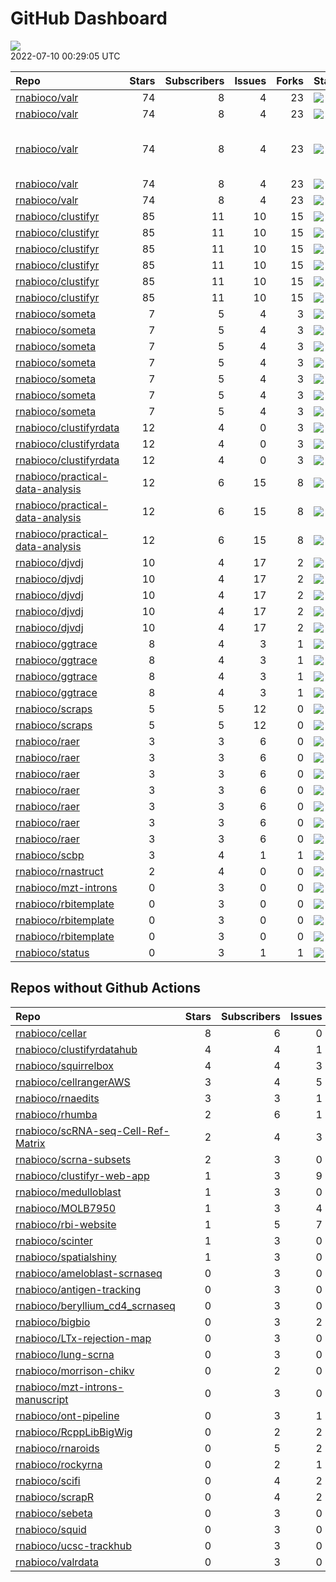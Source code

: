 GitHub Dashboard
================

![](https://github.com/rnabioco/status/workflows/Render%20Status/badge.svg)  
2022-07-10 00:29:05 UTC

| Repo                                                                                    | Stars | Subscribers | Issues | Forks | Status                                                                                                                                                                             | Commit                                                                                                                                                                                                                                                                |
| :-------------------------------------------------------------------------------------- | ----: | ----------: | -----: | ----: | :--------------------------------------------------------------------------------------------------------------------------------------------------------------------------------- | :-------------------------------------------------------------------------------------------------------------------------------------------------------------------------------------------------------------------------------------------------------------------- |
| [rnabioco/valr](https://github.com/rnabioco/valr)                                       |    74 |           8 |      4 |    23 | [![](https://github.com/rnabioco/valr/workflows/R-CMD-check/badge.svg)](https://github.com/rnabioco/valr/actions/runs/2618816015)                                                  | <a href="https://github.com/rnabioco/valr/commit/4437d30930109e14b97ef030606c8cf5a1710906" title="update tests">4437d3</a>                                                                                                                                            |
| [rnabioco/valr](https://github.com/rnabioco/valr)                                       |    74 |           8 |      4 |    23 | [![](https://github.com/rnabioco/valr/workflows/pkgdown/badge.svg)](https://github.com/rnabioco/valr/actions/runs/2618816023)                                                      | <a href="https://github.com/rnabioco/valr/commit/4437d30930109e14b97ef030606c8cf5a1710906" title="update tests">4437d3</a>                                                                                                                                            |
| [rnabioco/valr](https://github.com/rnabioco/valr)                                       |    74 |           8 |      4 |    23 | [![](https://github.com/rnabioco/valr/workflows/Commands/badge.svg)](https://github.com/rnabioco/valr/actions/runs/2605675201)                                                     | \<a href=“<https://github.com/rnabioco/valr/commit/0be99f1d07aca2f4bd5919115360b6a1387647a6>” title=“Corrected user feedback for stop() in bed\_random. Now it correctly indicates that the issue is”length" being larger than some chrom.sizes. (\#386)"\>0be99f</a> |
| [rnabioco/valr](https://github.com/rnabioco/valr)                                       |    74 |           8 |      4 |    23 | [![](https://github.com/rnabioco/valr/workflows/test-coverage/badge.svg)](https://github.com/rnabioco/valr/actions/runs/2618816021)                                                | <a href="https://github.com/rnabioco/valr/commit/4437d30930109e14b97ef030606c8cf5a1710906" title="update tests">4437d3</a>                                                                                                                                            |
| [rnabioco/valr](https://github.com/rnabioco/valr)                                       |    74 |           8 |      4 |    23 | [![](https://github.com/rnabioco/valr/workflows/pages-build-deployment/badge.svg)](https://github.com/rnabioco/valr/actions/runs/2618857732)                                       | <a href="https://github.com/rnabioco/valr/commit/199089c2d0824af846c3e90285ad25e209fa8ea8" title="Deploying to gh-pages from @ rnabioco/valr@4437d30930109e14b97ef030606c8cf5a1710906 🚀">199089</a>                                                                   |
| [rnabioco/clustifyr](https://github.com/rnabioco/clustifyr)                             |    85 |          11 |     10 |    15 | [![](https://github.com/rnabioco/clustifyr/workflows/R-CMD-check/badge.svg)](https://github.com/rnabioco/clustifyr/actions/runs/64597387)                                          | <a href="https://github.com/rnabioco/clustifyr/commit/fde17917d935de5dd203df212e2cea49f18bf3d3" title="Install dev Rccp for tests">fde179</a>                                                                                                                         |
| [rnabioco/clustifyr](https://github.com/rnabioco/clustifyr)                             |    85 |          11 |     10 |    15 | [![](https://github.com/rnabioco/clustifyr/workflows/R-CMD-check-bioc/badge.svg)](https://github.com/rnabioco/clustifyr/actions/runs/2624063050)                                   | <a href="https://github.com/rnabioco/clustifyr/commit/dd864c835ccc3f003c00f2756e7ff2f24977bad7" title="delete old Rproj">dd864c</a>                                                                                                                                   |
| [rnabioco/clustifyr](https://github.com/rnabioco/clustifyr)                             |    85 |          11 |     10 |    15 | [![](https://github.com/rnabioco/clustifyr/workflows/pkgdown/badge.svg)](https://github.com/rnabioco/clustifyr/actions/runs/2624063023)                                            | <a href="https://github.com/rnabioco/clustifyr/commit/dd864c835ccc3f003c00f2756e7ff2f24977bad7" title="delete old Rproj">dd864c</a>                                                                                                                                   |
| [rnabioco/clustifyr](https://github.com/rnabioco/clustifyr)                             |    85 |          11 |     10 |    15 | [![](https://github.com/rnabioco/clustifyr/workflows/Commands/badge.svg)](https://github.com/rnabioco/clustifyr/actions/runs/2543484849)                                           | <a href="https://github.com/rnabioco/clustifyr/commit/77fb5dc68cb6d2ee387b81ce8395233bca058354" title="fix hardcoded typo">77fb5d</a>                                                                                                                                 |
| [rnabioco/clustifyr](https://github.com/rnabioco/clustifyr)                             |    85 |          11 |     10 |    15 | [![](https://github.com/rnabioco/clustifyr/workflows/test-coverage/badge.svg)](https://github.com/rnabioco/clustifyr/actions/runs/2624063035)                                      | <a href="https://github.com/rnabioco/clustifyr/commit/dd864c835ccc3f003c00f2756e7ff2f24977bad7" title="delete old Rproj">dd864c</a>                                                                                                                                   |
| [rnabioco/clustifyr](https://github.com/rnabioco/clustifyr)                             |    85 |          11 |     10 |    15 | [![](https://github.com/rnabioco/clustifyr/workflows/pages-build-deployment/badge.svg)](https://github.com/rnabioco/clustifyr/actions/runs/2624087476)                             | <a href="https://github.com/rnabioco/clustifyr/commit/77fb04aeeaeef95c407c51f25ba73cee9cf17d51" title="Deploying to gh-pages from @ rnabioco/clustifyr@dd864c835ccc3f003c00f2756e7ff2f24977bad7 🚀">77fb04</a>                                                         |
| [rnabioco/someta](https://github.com/rnabioco/someta)                                   |     7 |           5 |      4 |     3 | [![](https://github.com/rnabioco/someta/workflows/pkgdown/badge.svg)](https://github.com/rnabioco/someta/actions/runs/2573568259)                                                  | <a href="https://github.com/rnabioco/someta/commit/8b6a3a5797b6cdc95da2b29c6f8f3c2bcb4c3e2e" title="062722">8b6a3a</a>                                                                                                                                                |
| [rnabioco/someta](https://github.com/rnabioco/someta)                                   |     7 |           5 |      4 |     3 | [![](https://github.com/rnabioco/someta/workflows/test-coverage/badge.svg)](https://github.com/rnabioco/someta/actions/runs/310258486)                                             | <a href="https://github.com/rnabioco/someta/commit/62ccfeb51f1e05dd728c9fed8e15d507f36c3058" title="keep trying 5">62ccfe</a>                                                                                                                                         |
| [rnabioco/someta](https://github.com/rnabioco/someta)                                   |     7 |           5 |      4 |     3 | [![](https://github.com/rnabioco/someta/workflows/R-CMD-check/badge.svg)](https://github.com/rnabioco/someta/actions/runs/310237240)                                               | <a href="https://github.com/rnabioco/someta/commit/a9a03c526d4c3affa42a0fe164f49df78077f1ea" title="keep trying 4">a9a03c</a>                                                                                                                                         |
| [rnabioco/someta](https://github.com/rnabioco/someta)                                   |     7 |           5 |      4 |     3 | [![](https://github.com/rnabioco/someta/workflows/.github/workflows/check-bioc.yml/badge.svg)](https://github.com/rnabioco/someta/actions/runs/310237196)                          | <a href="https://github.com/rnabioco/someta/commit/a9a03c526d4c3affa42a0fe164f49df78077f1ea" title="keep trying 4">a9a03c</a>                                                                                                                                         |
| [rnabioco/someta](https://github.com/rnabioco/someta)                                   |     7 |           5 |      4 |     3 | [![](https://github.com/rnabioco/someta/workflows/R-CMD-check/badge.svg)](https://github.com/rnabioco/someta/actions/runs/310491939)                                               | <a href="https://github.com/rnabioco/someta/commit/fc6e5b8eb37f09606f2a02de8ef61a975a5e65ec" title="Merge branch 'build_v' of https://github.com/rnabioco/scmetadata into build_v">fc6e5b</a>                                                                         |
| [rnabioco/someta](https://github.com/rnabioco/someta)                                   |     7 |           5 |      4 |     3 | [![](https://github.com/rnabioco/someta/workflows/test/badge.svg)](https://github.com/rnabioco/someta/actions/runs/311894650)                                                      | <a href="https://github.com/rnabioco/someta/commit/d5f13ba07b3a51c8381c996b8cf81ba4f0de5cdc" title="Update main.yml">d5f13b</a>                                                                                                                                       |
| [rnabioco/someta](https://github.com/rnabioco/someta)                                   |     7 |           5 |      4 |     3 | [![](https://github.com/rnabioco/someta/workflows/pages-build-deployment/badge.svg)](https://github.com/rnabioco/someta/actions/runs/1874327328)                                   | <a href="https://github.com/rnabioco/someta/commit/4633ec53454417c66f53b36b124453b800b85420" title="Deploying to gh-pages from @ rnabioco/someta@7b45d7c0c5045207eba4e1e183dc61ce48c83b14 🚀">4633ec</a>                                                               |
| [rnabioco/clustifyrdata](https://github.com/rnabioco/clustifyrdata)                     |    12 |           4 |      0 |     3 | [![](https://github.com/rnabioco/clustifyrdata/workflows/R-CMD-check/badge.svg)](https://github.com/rnabioco/clustifyrdata/actions/runs/2601956512)                                | <a href="https://github.com/rnabioco/clustifyrdata/commit/0394d478b61175df0cee4452823cc461697f8c04" title="add tidyverse to suggests for vignette building">0394d4</a>                                                                                                |
| [rnabioco/clustifyrdata](https://github.com/rnabioco/clustifyrdata)                     |    12 |           4 |      0 |     3 | [![](https://github.com/rnabioco/clustifyrdata/workflows/pkgdown/badge.svg)](https://github.com/rnabioco/clustifyrdata/actions/runs/2601956511)                                    | <a href="https://github.com/rnabioco/clustifyrdata/commit/0394d478b61175df0cee4452823cc461697f8c04" title="add tidyverse to suggests for vignette building">0394d4</a>                                                                                                |
| [rnabioco/clustifyrdata](https://github.com/rnabioco/clustifyrdata)                     |    12 |           4 |      0 |     3 | [![](https://github.com/rnabioco/clustifyrdata/workflows/pages-build-deployment/badge.svg)](https://github.com/rnabioco/clustifyrdata/actions/runs/2601956495)                     | <a href="https://github.com/rnabioco/clustifyrdata/commit/0394d478b61175df0cee4452823cc461697f8c04" title="add tidyverse to suggests for vignette building">0394d4</a>                                                                                                |
| [rnabioco/practical-data-analysis](https://github.com/rnabioco/practical-data-analysis) |    12 |           6 |     15 |     8 | [![](https://github.com/rnabioco/practical-data-analysis/workflows/R-CMD-check/badge.svg)](https://github.com/rnabioco/practical-data-analysis/actions/runs/2626401706)            | <a href="https://github.com/rnabioco/practical-data-analysis/commit/676e05830a1a65bd5d978f124cc120b2954c527f" title="reformat description">676e05</a>                                                                                                                 |
| [rnabioco/practical-data-analysis](https://github.com/rnabioco/practical-data-analysis) |    12 |           6 |     15 |     8 | [![](https://github.com/rnabioco/practical-data-analysis/workflows/pkgdown/badge.svg)](https://github.com/rnabioco/practical-data-analysis/actions/runs/2626401704)                | <a href="https://github.com/rnabioco/practical-data-analysis/commit/676e05830a1a65bd5d978f124cc120b2954c527f" title="reformat description">676e05</a>                                                                                                                 |
| [rnabioco/practical-data-analysis](https://github.com/rnabioco/practical-data-analysis) |    12 |           6 |     15 |     8 | [![](https://github.com/rnabioco/practical-data-analysis/workflows/pages-build-deployment/badge.svg)](https://github.com/rnabioco/practical-data-analysis/actions/runs/2625169135) | <a href="https://github.com/rnabioco/practical-data-analysis/commit/3745691fb569fa8f3da762a9f21017c9ba074508" title="Deploying to gh-pages from @ rnabioco/practical-data-analysis@24de5c801f64fab373f1b275de3740dcce25a0b5 🚀">374569</a>                             |
| [rnabioco/djvdj](https://github.com/rnabioco/djvdj)                                     |    10 |           4 |     17 |     2 | [![](https://github.com/rnabioco/djvdj/workflows/R-CMD-check/badge.svg)](https://github.com/rnabioco/djvdj/actions/runs/2486321959)                                                | <a href="https://github.com/rnabioco/djvdj/commit/5c8efec98fc7c437c3eb3ccc18bcd4a314f04f25" title="plot_similarity small argument update">5c8efe</a>                                                                                                                  |
| [rnabioco/djvdj](https://github.com/rnabioco/djvdj)                                     |    10 |           4 |     17 |     2 | [![](https://github.com/rnabioco/djvdj/workflows/R-CMD-check-bioc/badge.svg)](https://github.com/rnabioco/djvdj/actions/runs/2486321962)                                           | <a href="https://github.com/rnabioco/djvdj/commit/5c8efec98fc7c437c3eb3ccc18bcd4a314f04f25" title="plot_similarity small argument update">5c8efe</a>                                                                                                                  |
| [rnabioco/djvdj](https://github.com/rnabioco/djvdj)                                     |    10 |           4 |     17 |     2 | [![](https://github.com/rnabioco/djvdj/workflows/pkgdown/badge.svg)](https://github.com/rnabioco/djvdj/actions/runs/2486321965)                                                    | <a href="https://github.com/rnabioco/djvdj/commit/5c8efec98fc7c437c3eb3ccc18bcd4a314f04f25" title="plot_similarity small argument update">5c8efe</a>                                                                                                                  |
| [rnabioco/djvdj](https://github.com/rnabioco/djvdj)                                     |    10 |           4 |     17 |     2 | [![](https://github.com/rnabioco/djvdj/workflows/test-coverage/badge.svg)](https://github.com/rnabioco/djvdj/actions/runs/2486321960)                                              | <a href="https://github.com/rnabioco/djvdj/commit/5c8efec98fc7c437c3eb3ccc18bcd4a314f04f25" title="plot_similarity small argument update">5c8efe</a>                                                                                                                  |
| [rnabioco/djvdj](https://github.com/rnabioco/djvdj)                                     |    10 |           4 |     17 |     2 | [![](https://github.com/rnabioco/djvdj/workflows/pages-build-deployment/badge.svg)](https://github.com/rnabioco/djvdj/actions/runs/2397706087)                                     | <a href="https://github.com/rnabioco/djvdj/commit/c39bba4711586260de7fa24a905b3695312df00f" title="Deploying to gh-pages from @ rnabioco/djvdj@3ad5451e359a3f6e446a8775defb8bb8879310be 🚀">c39bba</a>                                                                 |
| [rnabioco/ggtrace](https://github.com/rnabioco/ggtrace)                                 |     8 |           4 |      3 |     1 | [![](https://github.com/rnabioco/ggtrace/workflows/R-CMD-check/badge.svg)](https://github.com/rnabioco/ggtrace/actions/runs/2559285282)                                            | <a href="https://github.com/rnabioco/ggtrace/commit/10a718453d0f925d9139321b7a992addc04ad4b1" title="Increment version number">10a718</a>                                                                                                                             |
| [rnabioco/ggtrace](https://github.com/rnabioco/ggtrace)                                 |     8 |           4 |      3 |     1 | [![](https://github.com/rnabioco/ggtrace/workflows/pkgdown/badge.svg)](https://github.com/rnabioco/ggtrace/actions/runs/2559285284)                                                | <a href="https://github.com/rnabioco/ggtrace/commit/10a718453d0f925d9139321b7a992addc04ad4b1" title="Increment version number">10a718</a>                                                                                                                             |
| [rnabioco/ggtrace](https://github.com/rnabioco/ggtrace)                                 |     8 |           4 |      3 |     1 | [![](https://github.com/rnabioco/ggtrace/workflows/test-coverage/badge.svg)](https://github.com/rnabioco/ggtrace/actions/runs/2559285285)                                          | <a href="https://github.com/rnabioco/ggtrace/commit/10a718453d0f925d9139321b7a992addc04ad4b1" title="Increment version number">10a718</a>                                                                                                                             |
| [rnabioco/ggtrace](https://github.com/rnabioco/ggtrace)                                 |     8 |           4 |      3 |     1 | [![](https://github.com/rnabioco/ggtrace/workflows/pages-build-deployment/badge.svg)](https://github.com/rnabioco/ggtrace/actions/runs/2559294047)                                 | <a href="https://github.com/rnabioco/ggtrace/commit/3deaa0753feb3fd539f41700001432ed97a53525" title="Deploying to gh-pages from @ rnabioco/ggtrace@10a718453d0f925d9139321b7a992addc04ad4b1 🚀">3deaa0</a>                                                             |
| [rnabioco/scraps](https://github.com/rnabioco/scraps)                                   |     5 |           5 |     12 |     0 | [![](https://github.com/rnabioco/scraps/workflows/snakemake-run/badge.svg)](https://github.com/rnabioco/scraps/actions/runs/2516340594)                                            | <a href="https://github.com/rnabioco/scraps/commit/97caba7242e36c0f1672c9423f067f44bb890724" title="Merge branch 'master' of https://github.com/rnabioco/scraps">97caba</a>                                                                                           |
| [rnabioco/scraps](https://github.com/rnabioco/scraps)                                   |     5 |           5 |     12 |     0 | [![](https://github.com/rnabioco/scraps/workflows/pages-build-deployment/badge.svg)](https://github.com/rnabioco/scraps/actions/runs/2516340558)                                   | <a href="https://github.com/rnabioco/scraps/commit/97caba7242e36c0f1672c9423f067f44bb890724" title="Merge branch 'master' of https://github.com/rnabioco/scraps">97caba</a>                                                                                           |
| [rnabioco/raer](https://github.com/rnabioco/raer)                                       |     3 |           3 |      6 |     0 | [![](https://github.com/rnabioco/raer/workflows/R-CMD-Check/badge.svg)](https://github.com/rnabioco/raer/actions/runs/2333007098)                                                  | <a href="https://github.com/rnabioco/raer/commit/1c1ebadd983859d2b322cedf309a7c313322579a" title="move to the right place">1c1eba</a>                                                                                                                                 |
| [rnabioco/raer](https://github.com/rnabioco/raer)                                       |     3 |           3 |      6 |     0 | [![](https://github.com/rnabioco/raer/workflows/R-CMD-check/badge.svg)](https://github.com/rnabioco/raer/actions/runs/2587027290)                                                  | <a href="https://github.com/rnabioco/raer/commit/168e031c269fa383c16a50f0a2b527f65c4bad09" title="more doc tweaks">168e03</a>                                                                                                                                         |
| [rnabioco/raer](https://github.com/rnabioco/raer)                                       |     3 |           3 |      6 |     0 | [![](https://github.com/rnabioco/raer/workflows/R-CMD-check-bioc/badge.svg)](https://github.com/rnabioco/raer/actions/runs/2270556377)                                             | <a href="https://github.com/rnabioco/raer/commit/36a5759c5c37391b743c8f27d4466b5fce71c60f" title="Merge pull request #35 from rnabioco/parallel">36a575</a>                                                                                                           |
| [rnabioco/raer](https://github.com/rnabioco/raer)                                       |     3 |           3 |      6 |     0 | [![](https://github.com/rnabioco/raer/workflows/check-rtools/badge.svg)](https://github.com/rnabioco/raer/actions/runs/2024504486)                                                 | <a href="https://github.com/rnabioco/raer/commit/2e22327ba18d5c2761998a20439a47e18a7bee6a" title="simplify makevars">2e2232</a>                                                                                                                                       |
| [rnabioco/raer](https://github.com/rnabioco/raer)                                       |     3 |           3 |      6 |     0 | [![](https://github.com/rnabioco/raer/workflows/pkgdown/badge.svg)](https://github.com/rnabioco/raer/actions/runs/2587027289)                                                      | <a href="https://github.com/rnabioco/raer/commit/168e031c269fa383c16a50f0a2b527f65c4bad09" title="more doc tweaks">168e03</a>                                                                                                                                         |
| [rnabioco/raer](https://github.com/rnabioco/raer)                                       |     3 |           3 |      6 |     0 | [![](https://github.com/rnabioco/raer/workflows/test-coverage/badge.svg)](https://github.com/rnabioco/raer/actions/runs/2270556385)                                                | <a href="https://github.com/rnabioco/raer/commit/36a5759c5c37391b743c8f27d4466b5fce71c60f" title="Merge pull request #35 from rnabioco/parallel">36a575</a>                                                                                                           |
| [rnabioco/raer](https://github.com/rnabioco/raer)                                       |     3 |           3 |      6 |     0 | [![](https://github.com/rnabioco/raer/workflows/pages-build-deployment/badge.svg)](https://github.com/rnabioco/raer/actions/runs/2587052494)                                       | <a href="https://github.com/rnabioco/raer/commit/1dff34ef0c49177184d8d2c128d3dae1427bef3e" title="Deploying to gh-pages from @ rnabioco/raer@168e031c269fa383c16a50f0a2b527f65c4bad09 🚀">1dff34</a>                                                                   |
| [rnabioco/scbp](https://github.com/rnabioco/scbp)                                       |     3 |           4 |      1 |     1 | [![](https://github.com/rnabioco/scbp/workflows/R-CMD-check/badge.svg)](https://github.com/rnabioco/scbp/actions/runs/2472179187)                                                  | <a href="https://github.com/rnabioco/scbp/commit/4338ee84bf689dc0c45593967c2e44f4bc471256" title="check for scoreMarkers output">4338ee</a>                                                                                                                           |
| [rnabioco/rnastruct](https://github.com/rnabioco/rnastruct)                             |     2 |           4 |      0 |     0 | [![](https://github.com/rnabioco/rnastruct/workflows/github-actions/badge.svg)](https://github.com/rnabioco/rnastruct/actions/runs/845483933)                                      | <a href="https://github.com/rnabioco/rnastruct/commit/e673a35b147d227c50ee4bba64de0f8e0dbcc132" title="Rename README.d to README.md">e673a3</a>                                                                                                                       |
| [rnabioco/mzt-introns](https://github.com/rnabioco/mzt-introns)                         |     0 |           3 |      0 |     0 | [![](https://github.com/rnabioco/mzt-introns/workflows/github-actions/badge.svg)](https://github.com/rnabioco/mzt-introns/actions/runs/2639078069)                                 | <a href="https://github.com/rnabioco/mzt-introns/commit/35a7c4734e3c4ccc8a3d872f8eb7d57348143848" title="drop species">35a7c4</a>                                                                                                                                     |
| [rnabioco/rbitemplate](https://github.com/rnabioco/rbitemplate)                         |     0 |           3 |      0 |     0 | [![](https://github.com/rnabioco/rbitemplate/workflows/R-CMD-check/badge.svg)](https://github.com/rnabioco/rbitemplate/actions/runs/2625129614)                                    | <a href="https://github.com/rnabioco/rbitemplate/commit/e433e89d4916e01425efc228c6db37b688dfe0fa" title="update readme">e433e8</a>                                                                                                                                    |
| [rnabioco/rbitemplate](https://github.com/rnabioco/rbitemplate)                         |     0 |           3 |      0 |     0 | [![](https://github.com/rnabioco/rbitemplate/workflows/pkgdown/badge.svg)](https://github.com/rnabioco/rbitemplate/actions/runs/2625129600)                                        | <a href="https://github.com/rnabioco/rbitemplate/commit/e433e89d4916e01425efc228c6db37b688dfe0fa" title="update readme">e433e8</a>                                                                                                                                    |
| [rnabioco/rbitemplate](https://github.com/rnabioco/rbitemplate)                         |     0 |           3 |      0 |     0 | [![](https://github.com/rnabioco/rbitemplate/workflows/pages-build-deployment/badge.svg)](https://github.com/rnabioco/rbitemplate/actions/runs/2625145547)                         | <a href="https://github.com/rnabioco/rbitemplate/commit/1a8288e045c64d6f6c7d80d61d85592493d2031d" title="Deploying to gh-pages from @ rnabioco/rbitemplate@e433e89d4916e01425efc228c6db37b688dfe0fa 🚀">1a8288</a>                                                     |
| [rnabioco/status](https://github.com/rnabioco/status)                                   |     0 |           3 |      1 |     1 | [![](https://github.com/rnabioco/status/workflows/Render%20Status/badge.svg)](https://github.com/rnabioco/status/actions/runs/2642883625)                                          | <a href="https://github.com/rnabioco/status/commit/084369edaf72d5756b9d2bdfb6af0f7d746176af" title="[status] 2022-07-03 00:28:06 UTC">084369</a>                                                                                                                      |

## Repos without Github Actions

| Repo                                                                                        | Stars | Subscribers | Issues | Forks |
| :------------------------------------------------------------------------------------------ | ----: | ----------: | -----: | ----: |
| [rnabioco/cellar](https://github.com/rnabioco/cellar)                                       |     8 |           6 |      0 |     1 |
| [rnabioco/clustifyrdatahub](https://github.com/rnabioco/clustifyrdatahub)                   |     4 |           4 |      1 |     1 |
| [rnabioco/squirrelbox](https://github.com/rnabioco/squirrelbox)                             |     4 |           4 |      3 |     2 |
| [rnabioco/cellrangerAWS](https://github.com/rnabioco/cellrangerAWS)                         |     3 |           4 |      5 |     1 |
| [rnabioco/rnaedits](https://github.com/rnabioco/rnaedits)                                   |     3 |           3 |      1 |     0 |
| [rnabioco/rhumba](https://github.com/rnabioco/rhumba)                                       |     2 |           6 |      1 |     2 |
| [rnabioco/scRNA-seq-Cell-Ref-Matrix](https://github.com/rnabioco/scRNA-seq-Cell-Ref-Matrix) |     2 |           4 |      3 |     0 |
| [rnabioco/scrna-subsets](https://github.com/rnabioco/scrna-subsets)                         |     2 |           3 |      0 |     2 |
| [rnabioco/clustifyr-web-app](https://github.com/rnabioco/clustifyr-web-app)                 |     1 |           3 |      9 |     2 |
| [rnabioco/medulloblast](https://github.com/rnabioco/medulloblast)                           |     1 |           3 |      0 |     1 |
| [rnabioco/MOLB7950](https://github.com/rnabioco/MOLB7950)                                   |     1 |           3 |      4 |     0 |
| [rnabioco/rbi-website](https://github.com/rnabioco/rbi-website)                             |     1 |           5 |      7 |     0 |
| [rnabioco/scinter](https://github.com/rnabioco/scinter)                                     |     1 |           3 |      0 |     0 |
| [rnabioco/spatialshiny](https://github.com/rnabioco/spatialshiny)                           |     1 |           3 |      0 |     0 |
| [rnabioco/ameloblast-scrnaseq](https://github.com/rnabioco/ameloblast-scrnaseq)             |     0 |           3 |      0 |     0 |
| [rnabioco/antigen-tracking](https://github.com/rnabioco/antigen-tracking)                   |     0 |           3 |      0 |     2 |
| [rnabioco/beryllium\_cd4\_scrnaseq](https://github.com/rnabioco/beryllium_cd4_scrnaseq)     |     0 |           3 |      0 |     0 |
| [rnabioco/bigbio](https://github.com/rnabioco/bigbio)                                       |     0 |           3 |      2 |     0 |
| [rnabioco/LTx-rejection-map](https://github.com/rnabioco/LTx-rejection-map)                 |     0 |           3 |      0 |     0 |
| [rnabioco/lung-scrna](https://github.com/rnabioco/lung-scrna)                               |     0 |           3 |      0 |     1 |
| [rnabioco/morrison-chikv](https://github.com/rnabioco/morrison-chikv)                       |     0 |           2 |      0 |     0 |
| [rnabioco/mzt-introns-manuscript](https://github.com/rnabioco/mzt-introns-manuscript)       |     0 |           3 |      0 |     0 |
| [rnabioco/ont-pipeline](https://github.com/rnabioco/ont-pipeline)                           |     0 |           3 |      1 |     1 |
| [rnabioco/RcppLibBigWig](https://github.com/rnabioco/RcppLibBigWig)                         |     0 |           2 |      2 |     0 |
| [rnabioco/rnaroids](https://github.com/rnabioco/rnaroids)                                   |     0 |           5 |      2 |     1 |
| [rnabioco/rockyrna](https://github.com/rnabioco/rockyrna)                                   |     0 |           2 |      1 |     0 |
| [rnabioco/scifi](https://github.com/rnabioco/scifi)                                         |     0 |           4 |      2 |     0 |
| [rnabioco/scrapR](https://github.com/rnabioco/scrapR)                                       |     0 |           4 |      2 |     0 |
| [rnabioco/sebeta](https://github.com/rnabioco/sebeta)                                       |     0 |           3 |      0 |     0 |
| [rnabioco/squid](https://github.com/rnabioco/squid)                                         |     0 |           3 |      0 |     1 |
| [rnabioco/ucsc-trackhub](https://github.com/rnabioco/ucsc-trackhub)                         |     0 |           3 |      0 |     0 |
| [rnabioco/valrdata](https://github.com/rnabioco/valrdata)                                   |     0 |           3 |      0 |     0 |

